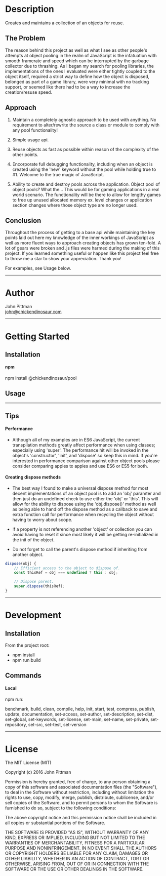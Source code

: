 # Description  

Creates and maintains a collection of an objects for reuse.

## The Problem

The reason behind this project as well as what I see as other people's attempts at object pooling in the realm of JavaScript is the infatuation with smooth framerate and speed which can be interrupted by the garbage collector due to thrashing. As I began my search for pooling libraries, the implementations of the ones I evaluated were either tightly coupled to the object itself, required a strict way to define how the object is disposed, belonged as part of a game library, were very minimal with no tracking support, or seemed like there had to be a way to increase the creation/resuse speed.

## Approach

1) Maintain a completely agnostic approach to be used with anything. No requirement to alter/rewrite the source a class or module to comply with any pool functionality!

2) Simple usage api.

3) Reuse objects as fast as possible within reason of the complexity of the other points.

4) Encorporate full debugging functionality, including when an object is created using the 'new' keyword without the pool while holding true to #1. Welcome to the true magic of JavaScript.

5) Ability to create and destroy pools across the application. Object pool of object pools? What the... This would be for gaming applications in a real world scenario. The functionality will be there to allow for lengthy games to free up unused allocated memory ex. level changes or application section changes where those object type are no longer used.

## Conclusion

Throughout the process of getting to a base api while maintaining the key points laid out here my knowledge of the inner workings of JavaScript as well as more fluent ways to approach creating objects has grown ten-fold. A lot of gears were broken and .js files were harmed during the making of this project. If you learned something useful or happen like this project feel free to throw me a star to show your appreciation. Thank you!

For examples, see Usage below.

---  

# Author  

John Pittman  
john@chickendinosaur.com  

---

# Getting Started  

## Installation

#### npm  

npm install @chickendinosaur/pool  

## Usage
---  

## Tips

#### Performance

- Although all of my examples are in ES6 JavaScript, the current transpilation methods greatly affect performance when using classes; especially using 'super'. The performance hit will be invoked in the object's 'constructor', 'init', and 'dispose' so keep this in mind. If you're interested in performance comparison against other object pools please consider comparing apples to apples and use ES6 or ES5 for both.

#### Creating dispose methods

 - The best way I found to make a universal dispose method for most decent implementations of an object pool is to add an 'obj' paramter and then just do an undefined check to use either the 'obj' or 'this'. This will allow for the ability to dispose using the 'obj.dispose()' method as well as being able to hand off the dispose method as a callback to save and extra function call for performance when recycling the object without having to worry about scope.

- If a property is not referencing another 'object' or collection you can avoid having to reset it since most likely it will be getting re-initialized in the init of the object.

- Do not forget to call the parent's dispose method if inheriting from another object. 

```javascript 
dispose(obj) {
    // Efficient access to the object to dispose of.
    const thisRef = obj === undefined ? this : obj;

    // Dispose parent.
    super.dispose(thisRef);
}
```

---

# Development  

## Installation  

From the project root:

* npm install
* npm run build

## Commands  

#### Local

npm run:

benchmark, build, clean, compile, help, init, start, test, compress, publish, update, documentation, set-access, set-author, set-description, set-dist, set-global, set-keywords, set-license, set-main, set-name, set-private, set-repository, set-src, set-test, set-version

---  

# License  

The MIT License (MIT)

Copyright (c) 2016 John Pittman

Permission is hereby granted, free of charge, to any person obtaining a copy
of this software and associated documentation files (the "Software"), to deal
in the Software without restriction, including without limitation the rights
to use, copy, modify, merge, publish, distribute, sublicense, and/or sell
copies of the Software, and to permit persons to whom the Software is
furnished to do so, subject to the following conditions:

The above copyright notice and this permission notice shall be included in all
copies or substantial portions of the Software.

THE SOFTWARE IS PROVIDED "AS IS", WITHOUT WARRANTY OF ANY KIND, EXPRESS OR
IMPLIED, INCLUDING BUT NOT LIMITED TO THE WARRANTIES OF MERCHANTABILITY,
FITNESS FOR A PARTICULAR PURPOSE AND NONINFRINGEMENT. IN NO EVENT SHALL THE
AUTHORS OR COPYRIGHT HOLDERS BE LIABLE FOR ANY CLAIM, DAMAGES OR OTHER
LIABILITY, WHETHER IN AN ACTION OF CONTRACT, TORT OR OTHERWISE, ARISING FROM,
OUT OF OR IN CONNECTION WITH THE SOFTWARE OR THE USE OR OTHER DEALINGS IN THE
SOFTWARE.
